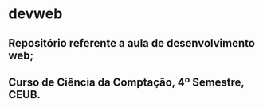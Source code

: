 # devweb
## Repositório referente a aula de desenvolvimento web;
## Curso de Ciência da Comptação, 4º Semestre, CEUB.
